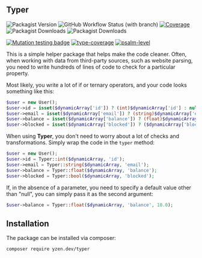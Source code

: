 ## Typer
![Packagist Version](https://img.shields.io/packagist/v/yzen.dev/typer?color=blue&label=version)
![GitHub Workflow Status (with branch)](https://img.shields.io/github/actions/workflow/status/yzen-dev/typer/tests.yml?branch=master)
[![Coverage](https://codecov.io/gh/yzen-dev/typer/branch/master/graph/badge.svg?token=QAO8STLPMI)](https://codecov.io/gh/yzen-dev/typer)
![Packagist Downloads](https://img.shields.io/packagist/dm/yzen.dev/typer)
![Packagist Downloads](https://img.shields.io/packagist/dt/yzen.dev/typer)

[![Mutation testing badge](https://img.shields.io/endpoint?style=flat&url=https%3A%2F%2Fbadge-api.stryker-mutator.io%2Fgithub.com%2Fyzen-dev%2Ftyper%2Fmaster)](https://dashboard.stryker-mutator.io/reports/github.com/yzen-dev/typer/master)
[![type-coverage](https://shepherd.dev/github/yzen-dev/typer/coverage.svg)](https://shepherd.dev/github/yzen-dev/typer)
[![psalm-level](https://shepherd.dev/github/yzen-dev/typer/level.svg)](https://shepherd.dev/github/yzen-dev/typer)

This is a simple helper package that helps make the code cleaner. Often, when working with data from third-party sources, such as website parsing, you need to write hundreds of lines of code to check for a particular property.

Most likely, you write a lot of if or ternary operators, and your code looks something like this:
 ```php
$user = new User();
$user->id = isset($dynamicArray['id']) ? (int)$dynamicArray['id'] : null;
$user->email = isset($dynamicArray['email']) ? (string)$dynamicArray['email'] : null;
$user->balance = isset($dynamicArray['balance']) ? (float)$dynamicArray['balance'] : null;
$user->blocked = isset($dynamicArray['blocked']) ? ($dynamicArray['blocked'] === 'true' ? true : false) : null;
```

When using **Typer**, you don't need to worry about a lot of checks and transformations. Simply wrap the code in the `typer` method:

```php
$user = new User();
$user->id = Typer::int($dynamicArray, 'id');
$user->email = Typer::string($dynamicArray, 'email');
$user->balance = Typer::float($dynamicArray, 'balance');
$user->blocked = Typer::bool($dynamicArray, 'blocked');
```

If, in the absence of a parameter, you need to specify a default value other than "null", you can simply pass it as the second argument:
```php
$user->balance = Typer::float($dynamicArray, 'balance', 10.0);
```
## **Installation**

The package can be installed via composer:

```
composer require yzen.dev/typer
```

